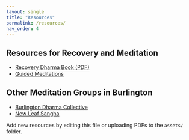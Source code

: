 ```yaml
---
layout: single
title: "Resources"
permalink: /resources/
nav_order: 4
---
```

## Resources for Recovery and Meditation
- [Recovery Dharma Book (PDF)](https://recoverydharma.org/book/)
- [Guided Meditations](https://recoverydharma.org/meditations)

## Other Meditation Groups in Burlington
- [Burlington Dharma Collective](https://www.burlingtondharmacollective.com/)
- [New Leaf Sangha](https://www.sevendaysvt.com/event/new-leaf-sangha-mindfulness-practice-41783747)

Add new resources by editing this file or uploading PDFs to the `assets/` folder.
